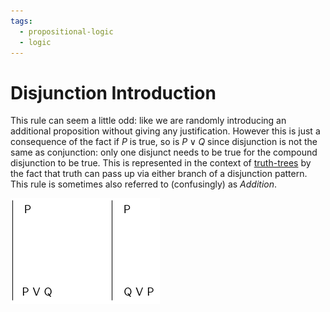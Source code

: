 ```yaml
---
tags:
  - propositional-logic
  - logic
---
```


# Disjunction Introduction

This rule can seem a little odd: like we are randomly introducing an additional
proposition without giving any justification. However this is just a consequence
of the fact if $P$ is true, so is $P \lor Q$ since disjunction is not the same
as conjunction: only one disjunct needs to be true for the compound disjunction
to be true. This is represented in the context of
[truth-trees](Truth-trees.md#disjunction-decomposition) by the fact that truth
can pass up via either branch of a disjunction pattern. This rule is sometimes
also referred to (confusingly) as _Addition_.

![](static/disjunc-intro.png)
